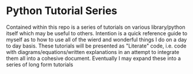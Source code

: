 # Python Tutorial Series

Contained within this repo is a series of tutorials on various library/python itself which may be useful to others.
Intention is a quick reference guide to myself as to how to use all of the wierd and wonderful things I do on a day to day basis.
These tutorials will be presented as "Literate" code, i.e. code with diagrams/equations/written explanations in an attempt to integrate them all into a cohesive document.
Eventually I may expand these into a series of long form tutorials
